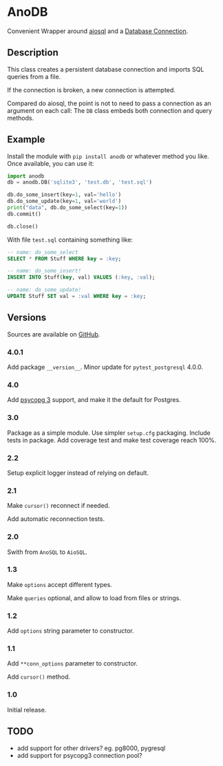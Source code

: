 # AnoDB

Convenient Wrapper around [aiosql](https://github.com/nackjicholson/aiosql)
and a [Database Connection](https://www.python.org/dev/peps/pep-0249).

## Description

This class creates a persistent database connection and imports
SQL queries from a file.

If the connection is broken, a new connection is attempted.

Compared do aiosql, the point is not to need to pass a connection
as an argument on each call: The `DB` class embeds both connection
and query methods.

## Example

Install the module with `pip install anodb` or whatever method you like.
Once available, you can use it:

```Python
import anodb
db = anodb.DB('sqlite3', 'test.db', 'test.sql')

db.do_some_insert(key=1, val='hello')
db.do_some_update(key=1, val='world')
print("data", db.do_some_select(key=1))
db.commit()

db.close()
```

With file `test.sql` containing something like:

```SQL
-- name: do_some_select
SELECT * FROM Stuff WHERE key = :key;

-- name: do_some_insert!
INSERT INTO Stuff(key, val) VALUES (:key, :val);

-- name: do_some_update!
UPDATE Stuff SET val = :val WHERE key = :key;
```

## Versions

Sources are available on [GitHub](https://github.com/zx80/anodb).

### 4.0.1

Add package `__version__`.
Minor update for `pytest_postgresql` 4.0.0.

### 4.0

Add [psycopg 3](https://www.psycopg.org/psycopg3/) support, and make it the
default for Postgres.

### 3.0

Package as a simple module.
Use simpler `setup.cfg` packaging.
Include tests in package.
Add coverage test and make test coverage reach 100%.

### 2.2

Setup explicit logger instead of relying on default.

### 2.1

Make `cursor()` reconnect if needed.

Add automatic reconnection tests.

### 2.0

Swith from `AnoSQL` to `AioSQL`.

### 1.3

Make `options` accept different types.

Make `queries` optional, and allow to load from files or strings.

### 1.2

Add `options` string parameter to constructor.

### 1.1

Add `**conn_options` parameter to constructor.

Add `cursor()` method.

### 1.0

Initial release.

## TODO

- add support for other drivers? eg. pg8000, pygresql
- add support for psycopg3 connection pool?
